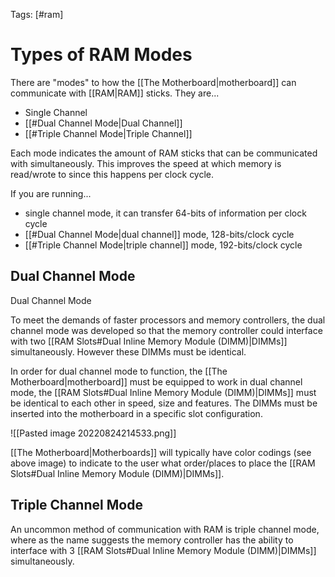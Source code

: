 Tags: [#ram]

# Types of RAM Modes

There are "modes" to how the [[The Motherboard|motherboard]] can communicate with [[RAM|RAM]] sticks. They are...

- Single Channel
- [[#Dual Channel Mode|Dual Channel]]
- [[#Triple Channel Mode|Triple Channel]]

Each mode indicates the amount of RAM sticks that can be communicated with simultaneously. This improves the speed at which memory is read/wrote to since this happens per clock cycle.

If you are running...

- single channel mode, it can transfer 64-bits of information per clock cycle
- [[#Dual Channel Mode|dual channel]] mode, 128-bits/clock cycle
- [[#Triple Channel Mode|triple channel]] mode, 192-bits/clock cycle

## Dual Channel Mode

Dual Channel Mode

To meet the demands of faster processors and memory controllers, the dual channel mode was developed so that the memory controller could interface with two [[RAM Slots#Dual Inline Memory Module (DIMM)|DIMMs]] simultaneously. However these DIMMs must be identical.

In order for dual channel mode to function, the [[The Motherboard|motherboard]] must be equipped to work in dual channel mode, the [[RAM Slots#Dual Inline Memory Module (DIMM)|DIMMs]] must be identical to each other in speed, size and features. The DIMMs must be inserted into the motherboard in a specific slot configuration.

![[Pasted image 20220824214533.png]]

[[The Motherboard|Motherboards]] will typically have color codings (see above image) to indicate to the user what order/places to place the [[RAM Slots#Dual Inline Memory Module (DIMM)|DIMMs]].

## Triple Channel Mode

An uncommon method of communication with RAM is triple channel mode, where as the name suggests the memory controller has the ability to interface with 3 [[RAM Slots#Dual Inline Memory Module (DIMM)|DIMMs]] simultaneously.
